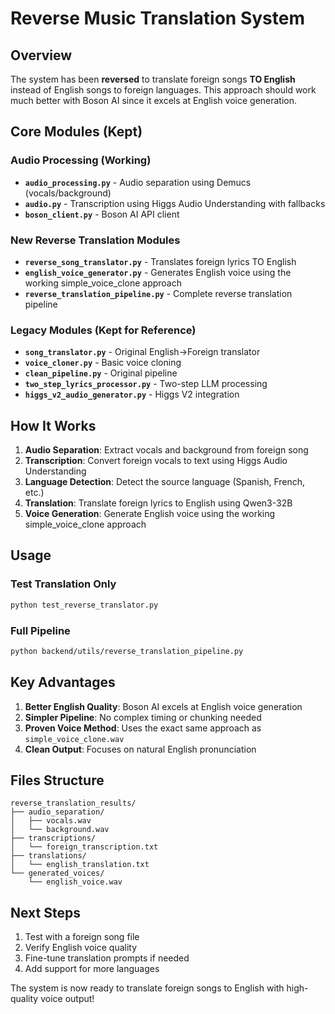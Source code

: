 # Reverse Music Translation System

## Overview
The system has been **reversed** to translate foreign songs **TO English** instead of English songs to foreign languages. This approach should work much better with Boson AI since it excels at English voice generation.

## Core Modules (Kept)

### Audio Processing (Working)
- **`audio_processing.py`** - Audio separation using Demucs (vocals/background)
- **`audio.py`** - Transcription using Higgs Audio Understanding with fallbacks
- **`boson_client.py`** - Boson AI API client

### New Reverse Translation Modules
- **`reverse_song_translator.py`** - Translates foreign lyrics TO English
- **`english_voice_generator.py`** - Generates English voice using the working simple_voice_clone approach
- **`reverse_translation_pipeline.py`** - Complete reverse translation pipeline

### Legacy Modules (Kept for Reference)
- **`song_translator.py`** - Original English→Foreign translator
- **`voice_cloner.py`** - Basic voice cloning
- **`clean_pipeline.py`** - Original pipeline
- **`two_step_lyrics_processor.py`** - Two-step LLM processing
- **`higgs_v2_audio_generator.py`** - Higgs V2 integration

## How It Works

1. **Audio Separation**: Extract vocals and background from foreign song
2. **Transcription**: Convert foreign vocals to text using Higgs Audio Understanding
3. **Language Detection**: Detect the source language (Spanish, French, etc.)
4. **Translation**: Translate foreign lyrics to English using Qwen3-32B
5. **Voice Generation**: Generate English voice using the working simple_voice_clone approach

## Usage

### Test Translation Only
```bash
python test_reverse_translator.py
```

### Full Pipeline
```bash
python backend/utils/reverse_translation_pipeline.py
```

## Key Advantages

1. **Better English Quality**: Boson AI excels at English voice generation
2. **Simpler Pipeline**: No complex timing or chunking needed
3. **Proven Voice Method**: Uses the exact same approach as `simple_voice_clone.wav`
4. **Clean Output**: Focuses on natural English pronunciation

## Files Structure

```
reverse_translation_results/
├── audio_separation/
│   ├── vocals.wav
│   └── background.wav
├── transcriptions/
│   └── foreign_transcription.txt
├── translations/
│   └── english_translation.txt
└── generated_voices/
    └── english_voice.wav
```

## Next Steps

1. Test with a foreign song file
2. Verify English voice quality
3. Fine-tune translation prompts if needed
4. Add support for more languages

The system is now ready to translate foreign songs to English with high-quality voice output!
